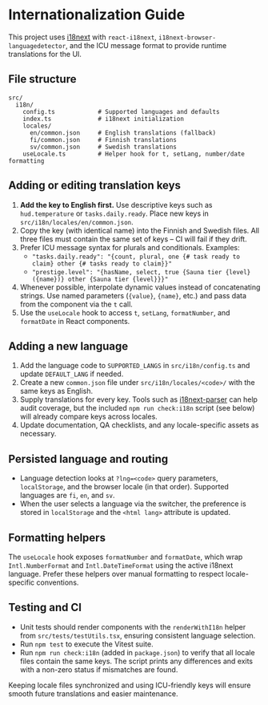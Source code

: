 # Internationalization Guide

This project uses [i18next](https://www.i18next.com/) with `react-i18next`, `i18next-browser-languagedetector`, and the ICU message format to provide runtime translations for the UI.

## File structure

```
src/
  i18n/
    config.ts            # Supported languages and defaults
    index.ts             # i18next initialization
    locales/
      en/common.json     # English translations (fallback)
      fi/common.json     # Finnish translations
      sv/common.json     # Swedish translations
    useLocale.ts         # Helper hook for t, setLang, number/date formatting
```

## Adding or editing translation keys

1. **Add the key to English first.** Use descriptive keys such as `hud.temperature` or `tasks.daily.ready`. Place new keys in `src/i18n/locales/en/common.json`.
2. Copy the key (with identical name) into the Finnish and Swedish files. All three files must contain the same set of keys – CI will fail if they drift.
3. Prefer ICU message syntax for plurals and conditionals. Examples:
   * `"tasks.daily.ready": "{count, plural, one {# task ready to claim} other {# tasks ready to claim}}"`
   * `"prestige.level": "{hasName, select, true {Sauna tier {level} ({name})} other {Sauna tier {level}}}"`
4. Whenever possible, interpolate dynamic values instead of concatenating strings. Use named parameters (`{value}`, `{name}`, etc.) and pass data from the component via the `t` call.
5. Use the `useLocale` hook to access `t`, `setLang`, `formatNumber`, and `formatDate` in React components.

## Adding a new language

1. Add the language code to `SUPPORTED_LANGS` in `src/i18n/config.ts` and update `DEFAULT_LANG` if needed.
2. Create a new `common.json` file under `src/i18n/locales/<code>/` with the same keys as English.
3. Supply translations for every key. Tools such as [i18next-parser](https://github.com/i18next/i18next-parser) can help audit coverage, but the included `npm run check:i18n` script (see below) will already compare keys across locales.
4. Update documentation, QA checklists, and any locale-specific assets as necessary.

## Persisted language and routing

* Language detection looks at `?lng=<code>` query parameters, `localStorage`, and the browser locale (in that order). Supported languages are `fi`, `en`, and `sv`.
* When the user selects a language via the switcher, the preference is stored in `localStorage` and the `<html lang>` attribute is updated.

## Formatting helpers

The `useLocale` hook exposes `formatNumber` and `formatDate`, which wrap `Intl.NumberFormat` and `Intl.DateTimeFormat` using the active i18next language. Prefer these helpers over manual formatting to respect locale-specific conventions.

## Testing and CI

* Unit tests should render components with the `renderWithI18n` helper from `src/tests/testUtils.tsx`, ensuring consistent language selection.
* Run `npm test` to execute the Vitest suite.
* Run `npm run check:i18n` (added in `package.json`) to verify that all locale files contain the same keys. The script prints any differences and exits with a non-zero status if mismatches are found.

Keeping locale files synchronized and using ICU-friendly keys will ensure smooth future translations and easier maintenance.
